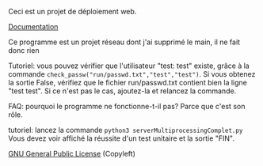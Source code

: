 Ceci est un projet de déploiement web.

[Documentation](./docs/index.html)

Ce programme est un projet réseau dont j'ai supprimé le main, il ne fait donc rien

Tutoriel:
vous pouvez vérifier que l'utilisateur "test: test" existe, grâce à la commande `check_passw("run/passwd.txt","test","test")`.
Si vous obtenez la sortie False, vérifiez que le fichier run/passwd.txt contient bien la ligne "test    test". Si ce n'est pas le cas, ajoutez-la et relancez la commande.



FAQ: pourquoi le programme ne fonctionne-t-il pas?
Parce que c'est son rôle.

tutoriel:
lancez la commande `python3 serverMultiprocessingComplet.py`
Vous devez voir affiché la réussite d'un test unitaire et la sortie "FIN".



[GNU General Public License](LICENSE.md) (Copyleft)
